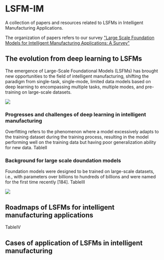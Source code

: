 # LSFM-IM
A collection of papers and resources related to LSFMs in Intelligent Manufacturing Applications.

The organization of papers refers to our survey ["Large Scale Foundation Models for Intelligent Manufacturing Applications: A Survey"](https://arxiv.org/abs/2312.06718)

## The evolution from deep learning to LSFMs
The emergence of Large-Scale Foundational Models (LSFMs) has brought new opportunities to the field of intelligent manufacturing, shifting the paradigm from single-task, single-mode, limited data models based on deep learning to encompassing multiple tasks, multiple modes, and pre-training on large-scale datasets.

![](https://github.com/NEUFS-IndustrialAI/LSFM-IM/blob/main/assets/evolution.png)

### Progresses and challenges of deep learning in intelligent manufacturing
Overfitting refers to the phenomenon where a model excessively adapts to the training dataset during the training process, resulting in the model performing well on the training data but having poor generalization ability for new data. 
TableII

### Background for large scale doundation models
Foundation models were designed to be trained on large-scale datasets, i.e., with parameters over billions to hundreds of billions and were named for the first time recently [184].
TableIII

![](https://github.com/NEUFS-IndustrialAI/LSFM-IM/blob/main/assets/timeline.jpg)

## Roadmaps of LSFMs for intelligent manufacturing applications
TableIV

## Cases of application of LSFMs in intelligent manufacturing
